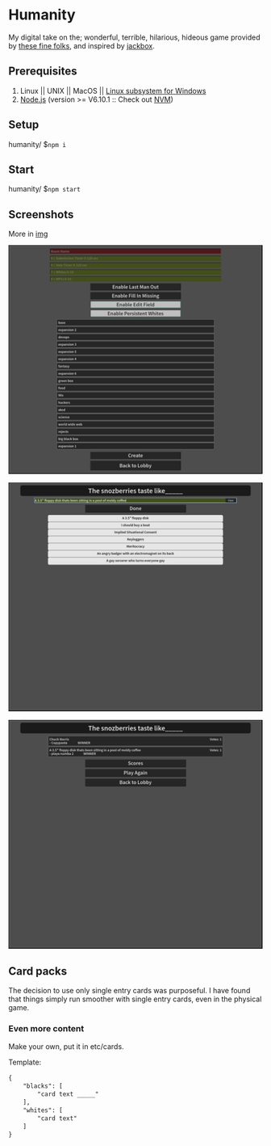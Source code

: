 # Humanity

My digital take on the; wonderful, terrible, hilarious, hideous game provided by [these fine folks](https://cardsagainsthumanity.com/), and inspired by [jackbox](https://www.jackboxgames.com/).

## Prerequisites

1. Linux || UNIX || MacOS || [Linux subsystem for Windows](https://docs.microsoft.com/en-us/windows/wsl/install-win10)
2. [Node.js](https://nodejs.org/) (version >= V6.10.1 :: Check out [NVM](https://github.com/creationix/nvm))

## Setup

humanity/ $`npm i`

## Start

humanity/ $`npm start`

## Screenshots

More in [img](https://github.com/fatlard1993/humanity/tree/master/img)

![lobby_new_game](./img/lobby_new_game.png)

![player_enter_submission](./img/player_enter_submission.png)

![player_vote_results](./img/player_vote_results.png)

## Card packs

The decision to use only single entry cards was purposeful. I have found that things simply run smoother with single entry cards, even in the physical game.

### Even more content

Make your own, put it in etc/cards.

Template:

```
{
	"blacks": [
		"card text _____"
	],
	"whites": [
		"card text"
	]
}
```
